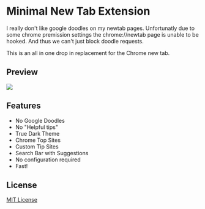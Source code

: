 # Minimal New Tab Extension

I really don't like google doodles on my newtab pages. Unfortunatly due to some chrome premission settings the chrome://newtab page is unable to be hooked. And thus we can't just block doodle requests.

This is an all in one drop in replacement for the Chrome new tab.

## Preview

![](https://i.imgur.com/S7nclwu.png)

## Features

- No Google Doodles
- No "Helpful tips"
- True Dark Theme 
- Chrome Top Sites
- Custom Tip Sites
- Search Bar with Suggestions
- No configuration required
- Fast!

## License

[MIT License](LICENSE)